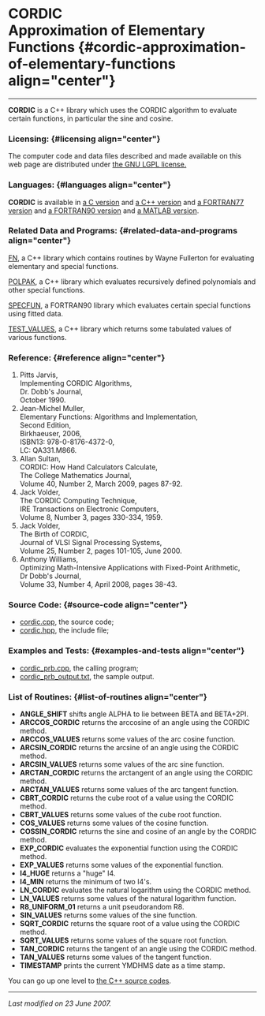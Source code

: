 CORDIC\
Approximation of Elementary Functions {#cordic-approximation-of-elementary-functions align="center"}
=====================================

------------------------------------------------------------------------

**CORDIC** is a C++ library which uses the CORDIC algorithm to evaluate
certain functions, in particular the sine and cosine.

### Licensing: {#licensing align="center"}

The computer code and data files described and made available on this
web page are distributed under [the GNU LGPL
license.](../../txt/gnu_lgpl.txt)

### Languages: {#languages align="center"}

**CORDIC** is available in [a C version](../../c_src/cordic/cordic.html)
and [a C++ version](../../cpp_src/cordic/cordic.html) and [a FORTRAN77
version](../../f77_src/cordic/cordic.html) and [a FORTRAN90
version](../../f_src/cordic/cordic.html) and [a MATLAB
version](../../m_src/cordic/cordic.html).

### Related Data and Programs: {#related-data-and-programs align="center"}

[FN](../../cpp_src/fn/fn.html), a C++ library which contains routines by
Wayne Fullerton for evaluating elementary and special functions.

[POLPAK](../../cpp_src/polpak/polpak.html), a C++ library which
evaluates recursively defined polynomials and other special functions.

[SPECFUN](../../f_src/specfun/specfun.html), a FORTRAN90 library which
evaluates certain special functions using fitted data.

[TEST\_VALUES](../../cpp_src/test_values/test_values.html), a C++
library which returns some tabulated values of various functions.

### Reference: {#reference align="center"}

1.  Pitts Jarvis,\
    Implementing CORDIC Algorithms,\
    Dr. Dobb's Journal,\
    October 1990.
2.  Jean-Michel Muller,\
    Elementary Functions: Algorithms and Implementation,\
    Second Edition,\
    Birkhaeuser, 2006,\
    ISBN13: 978-0-8176-4372-0,\
    LC: QA331.M866.
3.  Allan Sultan,\
    CORDIC: How Hand Calculators Calculate,\
    The College Mathematics Journal,\
    Volume 40, Number 2, March 2009, pages 87-92.
4.  Jack Volder,\
    The CORDIC Computing Technique,\
    IRE Transactions on Electronic Computers,\
    Volume 8, Number 3, pages 330-334, 1959.
5.  Jack Volder,\
    The Birth of CORDIC,\
    Journal of VLSI Signal Processing Systems,\
    Volume 25, Number 2, pages 101-105, June 2000.
6.  Anthony Williams,\
    Optimizing Math-Intensive Applications with Fixed-Point Arithmetic,\
    Dr Dobb's Journal,\
    Volume 33, Number 4, April 2008, pages 38-43.

### Source Code: {#source-code align="center"}

-   [cordic.cpp](cordic.cpp), the source code;
-   [cordic.hpp](cordic.hpp), the include file;

### Examples and Tests: {#examples-and-tests align="center"}

-   [cordic\_prb.cpp](cordic_prb.cpp), the calling program;
-   [cordic\_prb\_output.txt](cordic_prb_output.txt), the sample output.

### List of Routines: {#list-of-routines align="center"}

-   **ANGLE\_SHIFT** shifts angle ALPHA to lie between BETA and
    BETA+2PI.
-   **ARCCOS\_CORDIC** returns the arccosine of an angle using the
    CORDIC method.
-   **ARCCOS\_VALUES** returns some values of the arc cosine function.
-   **ARCSIN\_CORDIC** returns the arcsine of an angle using the CORDIC
    method.
-   **ARCSIN\_VALUES** returns some values of the arc sine function.
-   **ARCTAN\_CORDIC** returns the arctangent of an angle using the
    CORDIC method.
-   **ARCTAN\_VALUES** returns some values of the arc tangent function.
-   **CBRT\_CORDIC** returns the cube root of a value using the CORDIC
    method.
-   **CBRT\_VALUES** returns some values of the cube root function.
-   **COS\_VALUES** returns some values of the cosine function.
-   **COSSIN\_CORDIC** returns the sine and cosine of an angle by the
    CORDIC method.
-   **EXP\_CORDIC** evaluates the exponential function using the CORDIC
    method.
-   **EXP\_VALUES** returns some values of the exponential function.
-   **I4\_HUGE** returns a "huge" I4.
-   **I4\_MIN** returns the minimum of two I4's.
-   **LN\_CORDIC** evaluates the natural logarithm using the CORDIC
    method.
-   **LN\_VALUES** returns some values of the natural logarithm
    function.
-   **R8\_UNIFORM\_01** returns a unit pseudorandom R8.
-   **SIN\_VALUES** returns some values of the sine function.
-   **SQRT\_CORDIC** returns the square root of a value using the CORDIC
    method.
-   **SQRT\_VALUES** returns some values of the square root function.
-   **TAN\_CORDIC** returns the tangent of an angle using the CORDIC
    method.
-   **TAN\_VALUES** returns some values of the tangent function.
-   **TIMESTAMP** prints the current YMDHMS date as a time stamp.

You can go up one level to [the C++ source codes](../cpp_src.html).

------------------------------------------------------------------------

*Last modified on 23 June 2007.*
